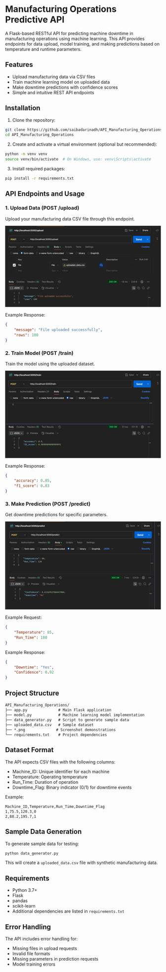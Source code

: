 # Manufacturing Operations Predictive API

A Flask-based RESTful API for predicting machine downtime in manufacturing operations using machine learning. This API provides endpoints for data upload, model training, and making predictions based on temperature and runtime parameters.

## Features

- Upload manufacturing data via CSV files
- Train machine learning model on uploaded data
- Make downtime predictions with confidence scores
- Simple and intuitive REST API endpoints

## Installation

1. Clone the repository:
```bash
git clone https://github.com/saibadarinadh/API_Manufacturing_Operations.git
cd API_Manufacturing_Operations
```

2. Create and activate a virtual environment (optional but recommended):
```bash
python -m venv venv
source venv/bin/activate  # On Windows, use: venv\Scripts\activate
```

3. Install required packages:
```bash
pip install -r requirements.txt
```

## API Endpoints and Usage

### 1. Upload Data (POST /upload)
Upload your manufacturing data CSV file through this endpoint.

![Upload Endpoint](https://raw.githubusercontent.com/saibadarinadh/API_Manufacturing_Operations/main/upload.png)

Example Response:
```json
{
    "message": "File uploaded successfully",
    "rows": 100
}
```

### 2. Train Model (POST /train)
Train the model using the uploaded dataset.

![Train Endpoint](https://raw.githubusercontent.com/saibadarinadh/API_Manufacturing_Operations/main/train.png)

Example Response:
```json
{
    "accuracy": 0.85,
    "f1_score": 0.83
}
```

### 3. Make Prediction (POST /predict)
Get downtime predictions for specific parameters.

![Predict Endpoint](https://raw.githubusercontent.com/saibadarinadh/API_Manufacturing_Operations/main/predict.png)

Example Request:
```json
{
    "Temperature": 85,
    "Run_Time": 180
}
```

Example Response:
```json
{
    "Downtime": "Yes",
    "Confidence": 0.92
}
```

## Project Structure

```
API_Manufacturing_Operations/
├── app.py              # Main Flask application
├── model.py            # Machine learning model implementation
├── data_generator.py   # Script to generate sample data
├── uploaded_data.csv   # Sample dataset
├── *.png              # Screenshot demonstrations
└── requirements.txt    # Project dependencies
```

## Dataset Format

The API expects CSV files with the following columns:
- Machine_ID: Unique identifier for each machine
- Temperature: Operating temperature
- Run_Time: Duration of operation
- Downtime_Flag: Binary indicator (0/1) for downtime events

Example:
```csv
Machine_ID,Temperature,Run_Time,Downtime_Flag
1,75.5,120.3,0
2,88.2,195.7,1
```

## Sample Data Generation

To generate sample data for testing:
```bash
python data_generator.py
```

This will create a `uploaded_data.csv` file with synthetic manufacturing data.

## Requirements

- Python 3.7+
- Flask
- pandas
- scikit-learn
- Additional dependencies are listed in `requirements.txt`

## Error Handling

The API includes error handling for:
- Missing files in upload requests
- Invalid file formats
- Missing parameters in prediction requests
- Model training errors

